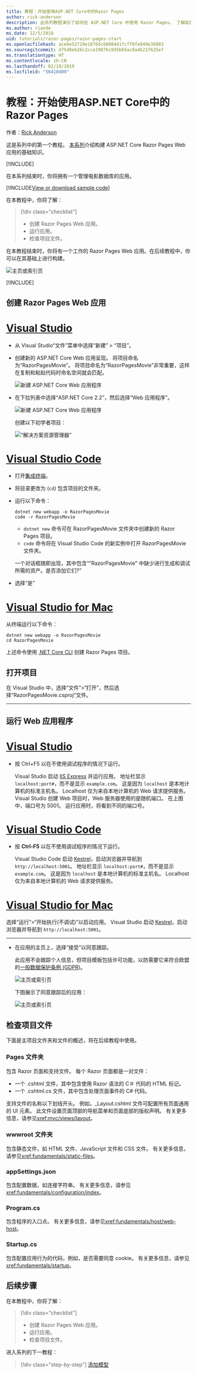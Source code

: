 ```yaml
---
title: 教程：开始使用ASP.NET Core中的Razor Pages
author: rick-anderson
description: 此系列教程演示了如何在 ASP.NET Core 中使用 Razor Pages。 了解如何创建模型、为 Razor Pages 生成代码、将 Entity Framework Core 和 SQL Server 用于数据访问、添加搜索功能、添加输入验证及使用迁移更新模型。
ms.author: riande
ms.date: 12/5/2018
uid: tutorials/razor-pages/razor-pages-start
ms.openlocfilehash: acebe52719e1876dc6808441fcff6fe849e36983
ms.sourcegitcommit: d75d8eb26c2cce19876c8d5b65ac8a4b21f625ef
ms.translationtype: HT
ms.contentlocale: zh-CN
ms.lasthandoff: 02/19/2019
ms.locfileid: "56410409"
---
```

# <a name="tutorial-get-started-with-razor-pages-in-aspnet-core"></a>教程：开始使用ASP.NET Core中的Razor Pages

作者：[Rick Anderson](https://twitter.com/RickAndMSFT)

这是系列中的第一个教程。 [本系列](xref:tutorials/razor-pages/index)介绍构建 ASP.NET Core Razor Pages Web 应用的基础知识。

[!INCLUDE[](~/includes/advancedRP.md)]

在本系列结束时，你将拥有一个管理电影数据库的应用。  

[!INCLUDE[View or download sample code](~/includes/rp/download.md)]

在本教程中，你将了解：

> [!div class="checklist"]
> * 创建 Razor Pages Web 应用。
> * 运行应用。
> * 检查项目文件。

在本教程结束时，你将有一个工作的 Razor Pages Web 应用。在后续教程中，你可以在其基础上进行构建。

![主页或索引页](razor-pages-start/_static/home2.2.png)

[!INCLUDE[](~/includes/net-core-prereqs-all-2.2.md)]

## <a name="create-a-razor-pages-web-app"></a>创建 Razor Pages Web 应用

# <a name="visual-studiotabvisual-studio"></a>[Visual Studio](#tab/visual-studio)

* 从 Visual Studio“文件”菜单中选择“新建” > “项目”。

* 创建新的 ASP.NET Core Web 应用呈现。 将项目命名为“RazorPagesMovie”。 将项目命名为“RazorPagesMovie”非常重要，这样在复制和粘贴代码时命名空间就会匹配。

  ![新建 ASP.NET Core Web 应用程序](razor-pages-start/_static/np_2.1.png)

* 在下拉列表中选择“ASP.NET Core 2.2”，然后选择“Web 应用程序”。

  ![新建 ASP.NET Core Web 应用程序](razor-pages-start/_static/np_2_2.2.png)

  创建以下初学者项目：

  ![“解决方案资源管理器”](razor-pages-start/_static/se2.2.png)

# <a name="visual-studio-codetabvisual-studio-code"></a>[Visual Studio Code](#tab/visual-studio-code)

* 打开[集成终端](https://code.visualstudio.com/docs/editor/integrated-terminal)。

* 将目录更改为 (`cd`) 包含项目的文件夹。

* 运行以下命令：

  ```console
  dotnet new webapp -o RazorPagesMovie
  code -r RazorPagesMovie
  ```

  * `dotnet new` 命令可在 RazorPagesMovie 文件夹中创建新的 Razor Pages 项目。
  * `code` 命令将在 Visual Studio Code 的新实例中打开 RazorPagesMovie 文件夹。

  一个对话框随即出现，其中包含“"RazorPagesMovie" 中缺少进行生成和调试所需的资产。是否添加它们?”

* 选择“是”

# <a name="visual-studio-for-mactabvisual-studio-mac"></a>[Visual Studio for Mac](#tab/visual-studio-mac)

从终端运行以下命令：

<!-- TODO: update these instruction once mac support 2.2 projects -->

```console
dotnet new webapp -o RazorPagesMovie
cd RazorPagesMovie
```

上述命令使用 [.NET Core CLI](/dotnet/core/tools/dotnet) 创建 Razor Pages 项目。

## <a name="open-the-project"></a>打开项目

在 Visual Studio 中，选择“文件”>“打开”，然后选择“RazorPagesMovie.csproj”文件。

<!-- End of VS tabs -->

---

## <a name="run-the-web-app"></a>运行 Web 应用程序

# <a name="visual-studiotabvisual-studio"></a>[Visual Studio](#tab/visual-studio)

* 按 Ctrl+F5 以在不使用调试程序的情况下运行。

  Visual Studio 启动 [IIS Express](/iis/extensions/introduction-to-iis-express/iis-express-overview) 并运行应用。 地址栏显示 `localhost:port#`，而不是显示 `example.com`。 这是因为 `localhost` 是本地计算机的标准主机名。 Localhost 仅为来自本地计算机的 Web 请求提供服务。 Visual Studio 创建 Web 项目时，Web 服务器使用的是随机端口。 在上图中，端口号为 5001。 运行应用时，将看到不同的端口号。
  
# <a name="visual-studio-codetabvisual-studio-code"></a>[Visual Studio Code](#tab/visual-studio-code)

* 按 **Ctrl-F5** 以在不使用调试程序的情况下运行。

  Visual Studio Code 启动 [Kestrel](xref:fundamentals/servers/kestrel)，启动浏览器并导航到 `http://localhost:5001`。 地址栏显示 `localhost:port#`，而不是显示 `example.com`。 这是因为 `localhost` 是本地计算机的标准主机名。 Localhost 仅为来自本地计算机的 Web 请求提供服务。
  
# <a name="visual-studio-for-mactabvisual-studio-mac"></a>[Visual Studio for Mac](#tab/visual-studio-mac)

选择“运行”>“开始执行(不调试)”以启动应用。 Visual Studio 启动 [Kestrel](xref:fundamentals/servers/kestrel)，启动浏览器并导航到 `http://localhost:5001`。

<!-- End of VS tabs -->

---

* 在应用的主页上，选择“接受”以同意跟踪。

  此应用不会跟踪个人信息，但项目模板包括许可功能，以防需要它来符合欧盟的[一般数据保护条例 (GDPR)](xref:security/gdpr)。

  ![主页或索引页](razor-pages-start/_static/homeGDPR2.2.png)

  下图展示了同意跟踪后的应用：

  ![主页或索引页](razor-pages-start/_static/home2.2.png)

## <a name="examine-the-project-files"></a>检查项目文件

下面是主项目文件夹和文件的概述，将在后续教程中使用。

### <a name="pages-folder"></a>Pages 文件夹

包含 Razor 页面和支持文件。 每个 Razor 页面都是一对文件：

* 一个 .cshtml 文件，其中包含使用 Razor 语法的 C＃ 代码的 HTML 标记。
* 一个 .cshtml.cs 文件，其中包含处理页面事件的 C# 代码。

支持文件的名称以下划线开头。 例如，_Layout.cshtml 文件可配置所有页面通用的 UI 元素。 此文件设置页面顶部的导航菜单和页面底部的版权声明。 有关更多信息，请参见<xref:mvc/views/layout>。


### <a name="wwwroot-folder"></a>wwwroot 文件夹

包含静态文件，如 HTML 文件、JavaScript 文件和 CSS 文件。 有关更多信息，请参见<xref:fundamentals/static-files>。

### <a name="appsettingsjson"></a>appSettings.json

包含配置数据，如连接字符串。 有关更多信息，请参见<xref:fundamentals/configuration/index>。

### <a name="programcs"></a>Program.cs

包含程序的入口点。 有关更多信息，请参见<xref:fundamentals/host/web-host>。

### <a name="startupcs"></a>Startup.cs

包含配置应用行为的代码，例如，是否需要同意 cookie。 有关更多信息，请参见<xref:fundamentals/startup>。

## <a name="next-steps"></a>后续步骤

在本教程中，你将了解：

> [!div class="checklist"]
> * 创建 Razor Pages Web 应用。
> * 运行应用。
> * 检查项目文件。

进入系列的下一教程：

> [!div class="step-by-step"]
> [添加模型](xref:tutorials/razor-pages/model)
